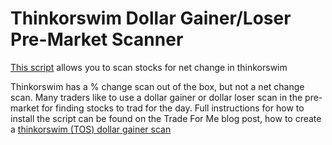 # Thinkorswim Dollar Gainer/Loser Pre-Market Scanner
[This script](https://github.com/marknokes/thinkorswim-dollar-gainer/blob/main/scan.ts) allows you to scan stocks for net change in thinkorswim

Thinkorswim has a % change scan out of the box, but not a net change scan. Many traders like to use a dollar gainer or dollar loser scan in the pre-market for finding stocks to trad for the day. Full instructions for how to install the script can be found on the Trade For Me blog post, how to create a [thinkorswim (TOS) dollar gainer scan](https://tradeforme.money/trading/how-to-create-a-thinkorswim-tos-dollar-gainer-scan/)
